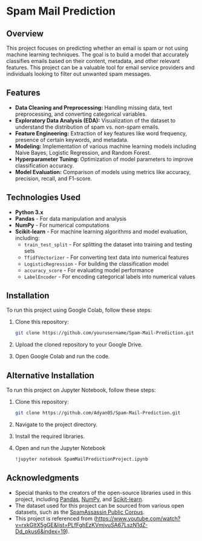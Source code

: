 # Spam Mail Prediction

## Overview

This project focuses on predicting whether an email is spam or not using machine learning techniques. The goal is to build a model that accurately classifies emails based on their content, metadata, and other relevant features. This project can be a valuable tool for email service providers and individuals looking to filter out unwanted spam messages.

## Features

- **Data Cleaning and Preprocessing:** Handling missing data, text preprocessing, and converting categorical variables.
- **Exploratory Data Analysis (EDA):** Visualization of the dataset to understand the distribution of spam vs. non-spam emails.
- **Feature Engineering:** Extraction of key features like word frequency, presence of certain keywords, and metadata.
- **Modeling:** Implementation of various machine learning models including Naive Bayes, Logistic Regression, and Random Forest.
- **Hyperparameter Tuning:** Optimization of model parameters to improve classification accuracy.
- **Model Evaluation:** Comparison of models using metrics like accuracy, precision, recall, and F1-score.

## Technologies Used

- **Python 3.x**
- **Pandas** - For data manipulation and analysis
- **NumPy** - For numerical computations
- **Scikit-learn** - For machine learning algorithms and model evaluation, including:
  - `train_test_split` - For splitting the dataset into training and testing sets
  - `TfidfVectorizer` - For converting text data into numerical features
  - `LogisticRegression` - For building the classification model
  - `accuracy_score` - For evaluating model performance
  - `LabelEncoder` - For encoding categorical labels into numerical values


## Installation

To run this project using Google Colab, follow these steps:

1. Clone this repository:

   ```bash
   git clone https://github.com/yourusername/Spam-Mail-Prediction.git

2. Upload the cloned repository to your Google Drive.
3. Open Google Colab and run the code.

## Alternative Installation

To run this project on Jupyter Notebook, follow these steps:

1. Clone this repository:

   ```bash
   git clone https://github.com/Adyan05/Spam-Mail-Prediction.git
2. Navigate to the project directory.
3. Install the required libraries.
4. Open and run the Jupyter Notebook
   ```bash
   !jupyter notebook SpamMailPredictionProject.ipynb
## Acknowledgments

- Special thanks to the creators of the open-source libraries used in this project, including [Pandas](https://pandas.pydata.org/), [NumPy](https://numpy.org/), and [Scikit-learn](https://scikit-learn.org/).
- The dataset used for this project can be sourced from various open datasets, such as the [SpamAssassin Public Corpus](https://spamassassin.apache.org/old/publiccorpus/).
- This project is referenced from (https://www.youtube.com/watch?v=rxkGItX5gGE&list=PLfFghEzKVmjvuSA67LszN1dZ-Dd_pkus6&index=19).
